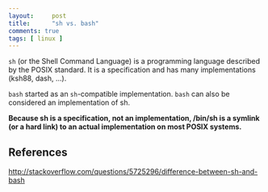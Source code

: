 ```yaml
---
layout:     post
title:      "sh vs. bash"
comments: true
tags: [ linux ]
---
```


`sh` (or the Shell Command Language) is a programming language described by the POSIX standard. It is a specification and has many implementations (ksh88, dash, ...).

`bash` started as an `sh`-compatible implementation. `bash` can also be considered an implementation of sh.

**Because sh is a specification, not an implementation, /bin/sh is a symlink (or a hard link) to an actual implementation on most POSIX systems.**

## References
<http://stackoverflow.com/questions/5725296/difference-between-sh-and-bash>
